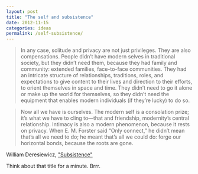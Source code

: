 ```yaml
---
layout: post
title: "The self and subsistence"
date: 2012-11-15
categories: ideas
permalink: /self-subsistence/
---
```


>In any case, solitude and privacy are not just privileges. They are also compensations. People didn’t have modern selves in traditional society, but they didn’t need them, because they had family and community: extended families, face-to-face communities. They had an intricate structure of relationships, traditions, roles, and expectations to give content to their lives and direction to their efforts, to orient themselves in space and time. They didn’t need to go it alone or make up the world for themselves, so they didn’t need the equipment that enables modern individuals (if they’re lucky) to do so.

> Now all we have is ourselves. The modern self is a consolation prize; it’s what we have to cling to—that and friendship, modernity’s central relationship. Intimacy is also a modern phenomenon, because it rests on privacy. When E. M. Forster said “Only connect,” he didn’t mean that’s all we need to do; he meant that’s all we could do: forge our horizontal bonds, because the roots are gone.

William Deresiewicz, ["Subsistence"](http://theamericanscholar.org/subsistence/)

Think about that title for a minute. Brrr.